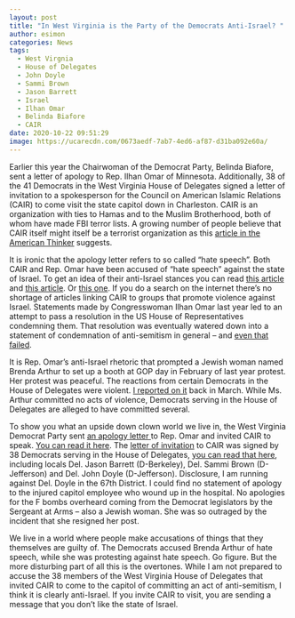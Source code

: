 ```yaml
---
layout: post
title: "In West Virginia is the Party of the Democrats Anti-Israel? "
author: esimon
categories: News
tags:
  - West Virgnia
  - House of Delegates
  - John Doyle
  - Sammi Brown
  - Jason Barrett
  - Israel
  - Ilhan Omar
  - Belinda Biafore
  - CAIR
date: 2020-10-22 09:51:29
image: https://ucarecdn.com/0673aedf-7ab7-4ed6-af87-d31ba092e60a/
---
```

Earlier this year the Chairwoman of the Democrat Party, Belinda Biafore, sent a letter of apology to Rep. Ilhan Omar of Minnesota.   Additionally, 38 of the 41 Democrats in the West Virginia House of Delegates signed a letter of invitation to a spokesperson for the Council on American Islamic Relations (CAIR) to come visit the state capitol down in Charleston.  CAIR is an organization with ties to Hamas and to the Muslim Brotherhood, both of whom have made FBI terror lists.  A growing number of people believe that CAIR itself might itself be a terrorist organization as this [article in the American Thinker](https://www.americanthinker.com/articles/2019/12/is_it_time_to_designate_cair_as_a_terrorist_organization.html) suggests.  

It is ironic that the apology letter refers to so called “hate speech”.  Both CAIR and Rep. Omar have been accused of “hate speech” against the state of Israel.  To get an idea of their anti-Israel stances you can read [this article](https://www.jpost.com/international/more-than-10000-people-sign-investigate-omar-tlaib-and-cair-584477) and [this article](https://www.foxnews.com/politics/dems-decry-omar-resolution-israel).   Or [this one](https://www.foxnews.com/politics/dems-decry-omar-resolution-israel).   If you do a search on the internet there’s no shortage of articles linking CAIR to groups that promote violence against Israel.  Statements made by Congresswoman Ilhan Omar last year led to an attempt to pass a resolution in the US House of Representatives condemning them.  That resolution was eventually watered down into a statement of condemnation of anti-semitism in general – and [even that failed](https://apnews.com/article/890c970cbbe3b0e631504f47e2e5a5cc). 

It is Rep. Omar’s anti-Israel rhetoric that prompted a Jewish woman named Brenda Arthur to set up a booth at GOP day in February of last year protest.  Her protest was peaceful.  The reactions from certain Democrats in the House of Delegates were violent.  [I reported on it](https://ghostofjefferson.com/current/2019/03/07/caputos-capitol-crime) back in March. While Ms. Arthur committed no acts of violence, Democrats serving in the House of Delegates are alleged to have committed several.  

To show you what an upside down clown world we live in, the West Virginia Democrat Party sent [an apology letter ](https://ghostofjefferson.com/assets/blog/WV-Democrats-appology-to-Omar.jpg)to Rep. Omar and invited CAIR to speak.  [You can read it here](https://ghostofjefferson.com/assets/blog/WV-Democrats-appology-to-Omar.jpg).  The [letter of invitation](https://ghostofjefferson.com/assets/blog/Delegate_Hicks_Letter_to_Roula_Allouch-redacted.pdf) to CAIR was signed by 38 Democrats serving in the House of Delegates, [you can read that here](https://ghostofjefferson.com/assets/blog/Delegate_Hicks_Letter_to_Roula_Allouch-redacted.pdf), including locals Del. Jason Barrett (D-Berkeley), Del. Sammi Brown (D-Jefferson) and Del. John Doyle (D-Jefferson).  Disclosure, I am running against Del. Doyle in the 67th District.  I could find no statement of apology to the injured capitol employee who wound up in the hospital.  No apologies for the F bombs overheard coming from the Democrat legislators by the Sergeant at Arms – also a Jewish woman.  She was so outraged by the incident that she resigned her post.  

We live in a world where people make accusations of things that they themselves are guilty of.  The Democrats accused Brenda Arthur of hate speech, while she was protesting against hate speech.  Go figure.  But the more disturbing part of all this is the overtones.  While I am not prepared to accuse the 38 members of the West Virginia House of Delegates that invited CAIR to come to the capitol of committing an act of anti-semitism, I think it is clearly anti-Israel.  If you invite CAIR to visit, you are sending a message that you don’t like the state of Israel.